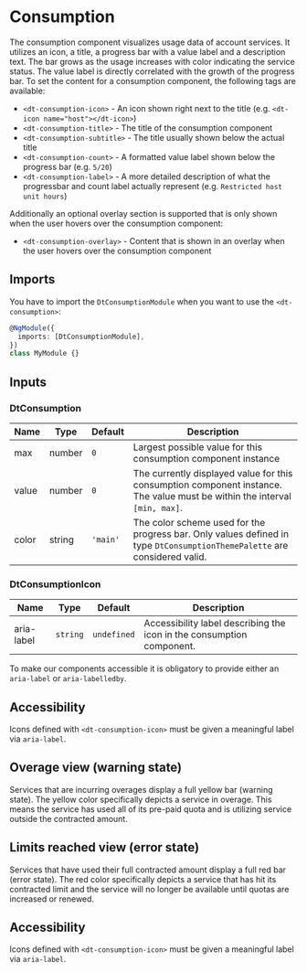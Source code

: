 # Consumption

The consumption component visualizes usage data of account services. It utilizes
an icon, a title, a progress bar with a value label and a description text. The
bar grows as the usage increases with color indicating the service status. The
value label is directly correlated with the growth of the progress bar. To set
the content for a consumption component, the following tags are available:

<docs-source-example example="ConsumptionDefaultExample"></docs-source-example>

- `<dt-consumption-icon>` - An icon shown right next to the title (e.g.
  `<dt-icon name="host"></dt-icon>`)
- `<dt-consumption-title>` - The title of the consumption component
- `<dt-consumption-subtitle>` - The title usually shown below the actual title
- `<dt-consumption-count>` - A formatted value label shown below the progress
  bar (e.g. `5/20`)
- `<dt-consumption-label>` - A more detailed description of what the progressbar
  and count label actually represent (e.g. `Restricted host unit hours`)

Additionally an optional overlay section is supported that is only shown when
the user hovers over the consumption component:

- `<dt-consumption-overlay>` - Content that is shown in an overlay when the user
  hovers over the consumption component

## Imports

You have to import the `DtConsumptionModule` when you want to use the
`<dt-consumption>`:

```typescript
@NgModule({
  imports: [DtConsumptionModule],
})
class MyModule {}
```

## Inputs

### DtConsumption

| Name  | Type   | Default  | Description                                                                                                                |
| ----- | ------ | -------- | -------------------------------------------------------------------------------------------------------------------------- |
| max   | number | `0`      | Largest possible value for this consumption component instance                                                             |
| value | number | `0`      | The currently displayed value for this consumption component instance. The value must be within the interval `[min, max]`. |
| color | string | `'main'` | The color scheme used for the progress bar. Only values defined in type `DtConsumptionThemePalette` are considered valid.  |

### DtConsumptionIcon

| Name       | Type     | Default     | Description                                                           |
| ---------- | -------- | ----------- | --------------------------------------------------------------------- |
| aria-label | `string` | `undefined` | Accessibility label describing the icon in the consumption component. |

To make our components accessible it is obligatory to provide either an
`aria-label` or `aria-labelledby`.

## Accessibility

Icons defined with `<dt-consumption-icon>` must be given a meaningful label via
`aria-label`.

## Overage view (warning state)

Services that are incurring overages display a full yellow bar (warning state).
The yellow color specifically depicts a service in overage. This means the
service has used all of its pre-paid quota and is utilizing service outside the
contracted amount.

<docs-source-example example="ConsumptionWarningExample"></docs-source-example>

## Limits reached view (error state)

Services that have used their full contracted amount display a full red bar
(error state). The red color specifically depicts a service that has hit its
contracted limit and the service will no longer be available until quotas are
increased or renewed.

<docs-source-example example="ConsumptionErrorExample"></docs-source-example>

## Accessibility

Icons defined with `<dt-consumption-icon>` must be given a meaningful label via
`aria-label`.
